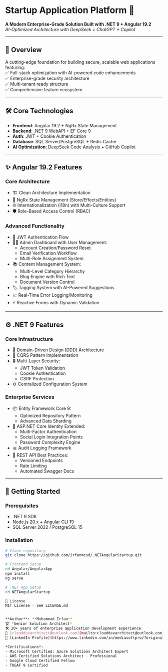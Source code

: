# Startup Application Platform 🚀

**A Modern Enterprise-Grade Solution Built with .NET 9 + Angular 19.2**  
*AI-Optimized Architecture with DeepSeek + ChatGPT + Copilot*

---

## 🌟 Overview  
A cutting-edge foundation for building secure, scalable web applications featuring:  
✅ Full-stack optimization with AI-powered code enhancements  
✅ Enterprise-grade security architecture  
✅ Multi-tenant ready structure  
✅ Comprehensive feature ecosystem  

---

## 🛠 Core Technologies  
- **Frontend**: Angular 19.2 + NgRx State Management  
- **Backend**: .NET 9 WebAPI + EF Core 9  
- **Auth**: JWT + Cookie Authentication  
- **Database**: SQL Server/PostgreSQL + Redis Cache  
- **AI Optimization**: DeepSeek Code Analysis + GitHub Copilot  

---

## ✨ Angular 19.2 Features  

### **Core Architecture**  
- 🏗 Clean Architecture Implementation  
- 🧠 NgRx State Management (Store/Effects/Entities)  
- 🌐 Internationalization (i18n) with Multi-Culture Support  
- 🛡 Role-Based Access Control (RBAC)  

### **Advanced Functionality**  
- 🔐 JWT Authentication Flow  
- 🧑💼 Admin Dashboard with User Management:  
  - Account Creation/Password Reset  
  - Email Verification Workflow  
  - Multi-Role Assignment System  
- 📚 Content Management System:  
  - Multi-Level Category Hierarchy  
  - Blog Engine with Rich Text  
  - Document Version Control  
- 🏷 Tagging System with AI-Powered Suggestions  
- 📈 Real-Time Error Logging/Monitoring  
- ⚡ Reactive Forms with Dynamic Validation  

---

## ⚙️ .NET 9 Features  

### **Core Infrastructure**  
- 🏰 Domain-Driven Design (DDD) Architecture  
- 🔄 CQRS Pattern Implementation  
- 🔒 Multi-Layer Security:  
  - JWT Token Validation  
  - Cookie Authentication  
  - CSRF Protection  
- ⚙️ Centralized Configuration System  

### **Enterprise Services**  
- 📦 Entity Framework Core 9:  
  - Optimized Repository Pattern  
  - Advanced Data Sharding  
- 🔐 ASP.NET Core Identity Extended:  
  - Multi-Factor Authentication  
  - Social Login Integration Points  
  - Password Complexity Engine  
- 📊 Audit Logging Framework  
- 📡 REST API Best Practices:  
  - Versioned Endpoints  
  - Rate Limiting  
  - Automated Swagger Docs  

---

## 🚀 Getting Started  

### **Prerequisites**  
- .NET 9 SDK  
- Node.js 20.x + Angular CLI 19  
- SQL Server 2022 / PostgreSQL 15  

### **Installation**  
```bash
# Clone repository
git clone https://github.com/irfanmcsd/.NETAngularStartup.git

# Frontend Setup
cd Angular/AngularApp
npm install
ng serve

# .NET App Setup
cd NETAngularStartup

📄 License
MIT License - See LICENSE.md


**Author**: **Muhammad Irfan**  
🏆 *Senior Solution Architect*  
🛠️ 20+ years of enterprise application development experience  
📧 [clouddevarchitect@outlook.com](mailto:clouddevarchitect@outlook.com)  
🔗 [LinkedIn Profile](https://www.linkedin.com/in/mediasoftpro/?originalSubdomain=pk) | [GitHub](https://github.com/irfanmcsd)

*Certifications*:  
- Microsoft Certified: Azure Solutions Architect Expert  
- AWS Certified Solutions Architect - Professional  
- Google Cloud Certified Fellow  
- TOGAF 9 Certified  